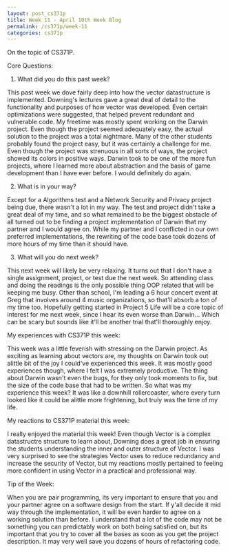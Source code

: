 ```yaml
---
layout: post_cs371p
title: Week 11 - April 10th Week Blog
permalink: /cs371p/week-11
categories: cs371p
---
```


On the topic of CS371P.

Core Questions:

1. What did you do this past week?

This past week we dove fairly deep into how the vector datastructure is implemented. Downing's lectures gave a great deal of detail to the functionality and purposes of how vector was developed. Even certain optimizations were suggested, that helped prevent redundant and vulnerable code. My freetime was mostly spent working on the Darwin project. Even though the project seemed adequately easy, the actual solution to the project was a total nightmare. Many of the other students probably found the project easy, but it was certainly a challenge for me. Even though the project was strenuous in all sorts of ways, the project showed its colors in positive ways. Darwin took to be one of the more fun projects, where I learned more about abstraction and the basis of game development than I have ever before. I would definitely do again.

2. What is in your way?

Except for a Algorithms test and a Network Security and Privacy project being due, there wasn't a lot in my way. The test and project didn't take a great deal of my time, and so what remained to be the biggest obstacle of all turned out to be finding a project implementation of Darwin that my partner and I would agree on. While my partner and I conflicted in our own preferred implementations, the rewriting of the code base took dozens of more hours of my time than it should have.

3. What will you do next week?

This next week will likely be very relaxing. It turns out that I don't have a single assignment, project, or test due the next week. So attending class and doing the readings is the only possible thing OOP related that will be keeping me busy. Other than school, I'm leading a 6 hour concert event at Greg that involves around 4 music organizations, so that'll absorb a ton of my time too. Hopefully getting started in Project 5 Life will be a core topic of interest for me next week, since I hear its even worse than Darwin... Which can be scary but sounds like it'll be another trial that'll thoroughly enjoy.

My experiences with CS371P this week:

This week was a little feverish with stressing on the Darwin project. As exciting as learning about vectors are, my thoughts on Darwin took out alittle bit of the joy I could've experienced this week. It was mostly good experiences though, where I felt I was extremely productive. The thing about Darwin wasn't even the bugs, for they only took moments to fix, but the size of the code base that had to be written. So what was my experience this week? It was like a downhill rollercoaster, where every turn looked like it could be alittle more frightening, but truly was the time of my life. 

My reactions to CS371P material this week:

I really enjoyed the material this week! Even though Vector is a complex datastructre structure to learn about, Downing does a great job in ensuring the students understanding the inner and outer structure of Vector. I was very surprised to see the strategies Vector uses to reduce redundancy and increase the security of Vector, but my reactions mostly pertained to feeling more confident in using Vector in a practical and professional way. 

Tip of the Week:

When you are pair programming, its very important to ensure that you and your partner agree on a software design from the start. If y'all decide it mid way through the implementation, it will be even harder to agree on a working solution than before. I understand that a lot of the code may not be something you can predictably work on both being satisfied on, but its important that you try to cover all the bases as soon as you get the project description. It may very well save you dozens of hours of refactoring code.

